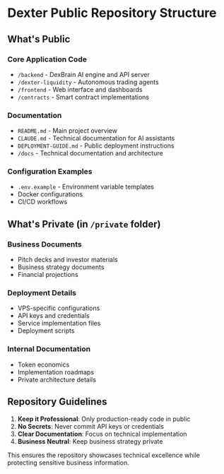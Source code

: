 # Dexter Public Repository Structure

## What's Public

### Core Application Code
- `/backend` - DexBrain AI engine and API server
- `/dexter-liquidity` - Autonomous trading agents
- `/frontend` - Web interface and dashboards
- `/contracts` - Smart contract implementations

### Documentation
- `README.md` - Main project overview
- `CLAUDE.md` - Technical documentation for AI assistants
- `DEPLOYMENT-GUIDE.md` - Public deployment instructions
- `/docs` - Technical documentation and architecture

### Configuration Examples
- `.env.example` - Environment variable templates
- Docker configurations
- CI/CD workflows

## What's Private (in `/private` folder)

### Business Documents
- Pitch decks and investor materials
- Business strategy documents
- Financial projections

### Deployment Details
- VPS-specific configurations
- API keys and credentials
- Service implementation files
- Deployment scripts

### Internal Documentation
- Token economics
- Implementation roadmaps
- Private architecture details

## Repository Guidelines

1. **Keep it Professional**: Only production-ready code in public
2. **No Secrets**: Never commit API keys or credentials
3. **Clear Documentation**: Focus on technical implementation
4. **Business Neutral**: Keep business strategy private

This ensures the repository showcases technical excellence while protecting sensitive business information.